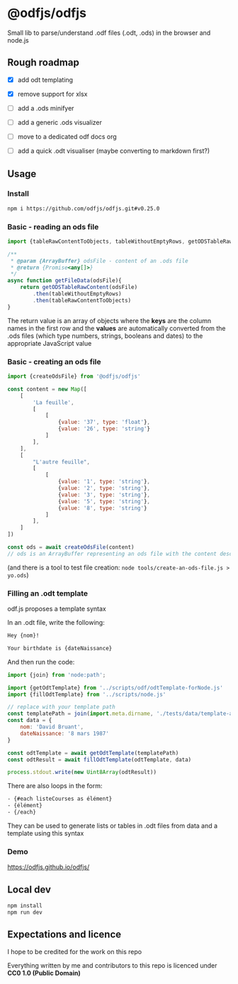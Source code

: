 # @odfjs/odfjs

Small lib to parse/understand .odf files (.odt, .ods) in the browser and node.js


## Rough roadmap

- [x] add odt templating
- [x] remove support for xlsx
- [ ] add a .ods minifyer
- [ ] add a generic .ods visualizer
- [ ] move to a dedicated odf docs org
- [ ] add a quick .odt visualiser (maybe converting to markdown first?)


## Usage

### Install

```sh
npm i https://github.com/odfjs/odfjs.git#v0.25.0
```


### Basic - reading an ods file

```js
import {tableRawContentToObjects, tableWithoutEmptyRows, getODSTableRawContent} from '@odfjs/odfjs'

/**
 * @param {ArrayBuffer} odsFile - content of an .ods file
 * @return {Promise<any[]>}
 */ 
async function getFileData(odsFile){
    return getODSTableRawContent(odsFile)
        .then(tableWithoutEmptyRows)
        .then(tableRawContentToObjects)
}
```

The return value is an array of objects where 
the **keys** are the column names in the first row and 
the **values** are automatically converted from the .ods files (which type numbers, strings, booleans and dates) 
to the appropriate JavaScript value


### Basic - creating an ods file

```js
import {createOdsFile} from '@odfjs/odfjs'

const content = new Map([
    [
        'La feuille',
        [
            [
                {value: '37', type: 'float'},
                {value: '26', type: 'string'}
            ]
        ],
    ],
    [
        "L'autre feuille",
        [
            [
                {value: '1', type: 'string'},
                {value: '2', type: 'string'},
                {value: '3', type: 'string'},
                {value: '5', type: 'string'},
                {value: '8', type: 'string'}
            ]
        ],
    ]
])

const ods = await createOdsFile(content)
// ods is an ArrayBuffer representing an ods file with the content described by the Map
```

(and there is a tool to test file creation:
`node tools/create-an-ods-file.js > yo.ods`)


### Filling an .odt template

odf.js proposes a template syntax

In an .odt file, write the following:

```txt
Hey {nom}! 

Your birthdate is {dateNaissance}
```

And then run the code:


```js
import {join} from 'node:path';

import {getOdtTemplate} from '../scripts/odf/odtTemplate-forNode.js'
import {fillOdtTemplate} from '../scripts/node.js'

// replace with your template path
const templatePath = join(import.meta.dirname, './tests/data/template-anniversaire.odt')
const data = {
    nom: 'David Bruant',
    dateNaissance: '8 mars 1987'
}

const odtTemplate = await getOdtTemplate(templatePath)
const odtResult = await fillOdtTemplate(odtTemplate, data)

process.stdout.write(new Uint8Array(odtResult))
```

There are also loops in the form:

```txt
- {#each listeCourses as élément}
- {élément}
- {/each}
```

They can be used to generate lists or tables in .odt files from data and a template using this syntax


### Demo

https://odfjs.github.io/odfjs/


## Local dev

```sh
npm install
npm run dev
```




## Expectations and licence

I hope to be credited for the work on this repo

Everything written by me and contributors to this repo is licenced under **CC0 1.0 (Public Domain)**

